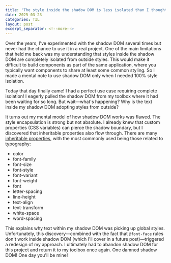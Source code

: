 ```yaml
---
title: 'The style inside the shadow DOM is less isolated than I thought'
date: 2025-03-23
categories: TIL
layout: post
excerpt_separator: <!--more-->
---
```


Over the years, I've experimented with the shadow DOM several times but never had the chance to use it in a real project. One of the main limitations that held me back was my understanding that styles inside the shadow DOM are completely isolated from outside styles. This would make it difficult to build components as part of the same application, where you typically want components to share at least some common styling. So I made a mental note to use shadow DOM only when I needed 100% style isolation.

Today that day finally came! I had a perfect use case requiring complete isolation! I eagerly pulled the shadow DOM from my toolbox where it had been waiting for so long. But wait—what's happening? Why is the text inside my shadow DOM adopting styles from outside?

<!--more-->

It turns out my mental model of how shadow DOM works was flawed. The style encapsulation is strong but not absolute. I already knew that custom properties (CSS variables) can pierce the shadow boundary, but I discovered that inheritable properties also flow through. There are many [inheritable properties](https://gist.github.com/dcneiner/1137601), with the most commonly used being those related to typography:

- color
- font-family
- font-size
- font-style
- font-variant
- font-weight
- font
- letter-spacing
- line-height
- text-align
- text-transform
- white-space
- word-spacing

This explains why text within my shadow DOM was picking up global styles. Unfortunately, this discovery—combined with the fact that `@font-face` rules don't work inside shadow DOM (which I'll cover in a future post)—triggered a redesign of my approach. I ultimately had to abandon shadow DOM for this project and return it to my toolbox once again. One damned shadow DOM! One day you'll be mine!